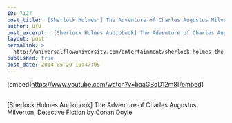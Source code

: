 ```yaml
---
ID: 7127
post_title: '[Sherlock Holmes ] The Adventure of Charles Augustus Milverton, Detective Fiction'
author: UfU
post_excerpt: '[Sherlock Holmes Audiobook] The Adventure of Charles Augustus Milverton, Detective Fiction by Conan Doyle'
layout: post
permalink: >
  http://universalflowuniversity.com/entertainment/sherlock-holmes-the-adventure-of-charles-augustus-milverton-detective-fiction/
published: true
post_date: 2014-05-29 10:47:05
---
```

[embed]https://www.youtube.com/watch?v=baaGBqD12m8[/embed]</br></br>
<p>[Sherlock Holmes Audiobook] The Adventure of Charles Augustus Milverton, Detective Fiction by Conan Doyle</p>